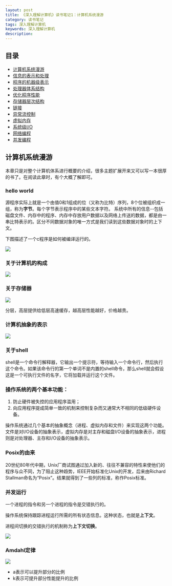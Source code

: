 ```yaml
---
layout: post
title: 《深入理解计算机》读书笔记1：计算机系统漫游
category: 读书笔记
tags: 深入理解计算机
keywords: 深入理解计算机
description:
---
```



## 目录

- [计算机系统漫游](/读书笔记/2021/04/13/深入理解计算机-读书笔记1-计算机系统漫游.html)
- [信息的表示和处理]()
- [程序的机器级表示]() 
- [处理器体系结构]()
- [优化程序性能]()
- [存储器层次结构]()
- [链接]()
- [异常流控制]()
- [虚拟内存]()
- [系统级I/O]()
- [网络编程]()
- [并发编程]()


## 计算机系统漫游


本章只是对整个计算机体系进行概要的介绍，很多主题扩展开来又可以写一本很厚的书了。在阅读此章时，有个大概了解即可。



### hello world

源程序实际上就是一个由值0和1组成的位（又称为比特）序列，8个位被组织成一组，称为**字节**。每个字节表示程序中的某些文本字符。
系统中所有的信息--包括磁盘文件、内存中的程序、内存中存放用户数据以及网络上传送的数据，都是由一串比特表示的。区分不同数据对象的唯一方式是我们读到这些数据对象时的上下文。


下图描述了一个c程序是如何被编译运行的。

![](/public/img/bootnote/csapp_1_1.png)

### 关于计算机的构成

![](/public/img/bootnote/csapp_1_2.png)

### 关于存储器

![](/public/img/bootnote/csapp_1_3.png)

分层，高层提供给低层高速缓存，越高层性能越好，价格越贵。

### 计算机抽象的表示

![](/public/img/bootnote/csapp_1_4.png)

### 关于shell

shell是一个命令行解释器，它输出一个提示符，等待输入一个命令行，然后执行这个命令。如果该命令行的第一个单词不是内置的shell命令，那么shell就会假设这是一个可执行文件的名字，它将加载并运行这个文件。


### 操作系统的两个基本功能：

1. 防止硬件被失控的应用程序滥用；
2. 向应用程序提成简单一致的机制来控制复杂而又通常大不相同的低级硬件设备。

操作系统通过几个基本的抽象概念（进程、虚拟内存和文件）来实现这两个功能。
文件是对I/O设备的抽象表示，虚拟内存是对主存和磁盘I/O设备的抽象表示，进程则是对处理器、主存和I/O设备的抽象表示。

### Posix的由来

20世纪80年代中期，Unix厂商试图通过加入新的、往往不兼容的特性来使他们的程序与众不同，为了阻止这种趋势，IEEE开始标准化Unix的开发，后来由Richard Stallman命名为“Posix”。结果就得到了一些列的标准，称作Posix标准。

### 并发运行

一个进程的指令和另一个进程的指令是交错执行的。

操作系统保持跟踪进程运行所需的所有状态信息。这种状态，也就是**上下文**。

进程间切换的交错执行的机制称为**上下文切换**。


![](/public/img/bootnote/csapp_1_5.png)


### Amdahl定律

![](/public/img/bootnote/csapp_1_6.png)

- a表示可以提升部分的比例
- k表示可提升部分性能提升的比例

